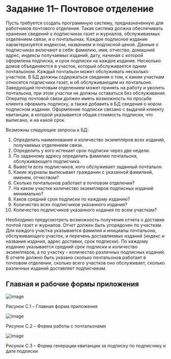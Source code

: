 # Задание 11– Почтовое отделение
Пусть требуется создать программную систему, предназначенную для работников почтового отделения. Такая система должна обеспечивать хранение сведений о подписчиках газет и журналов, обслуживаемых отделением связи, и о почтальонах.
Каждое подписное издание характеризуется индексом, названием и подписной ценой.  Данные о подписчиках включают в себя: фамилию, имя, отчество, домашний адрес, индексы получаемых изданий, дату, начиная с которой оформлена подписка, и срок подписки на каждое издание. Несколько домов объединяются в участок, который обслуживается одним почтальоном. Каждый почтальон может обслуживать несколько участков. В БД должны содержаться сведения о том, к каким участкам относятся подписчики газет, и об обслуживающем их почтальоне. Заведующий почтовым отделением может принять на работу и уволить почтальона, при этом участки не должны оставаться без обслуживания. Оператор почтовой связи должен иметь возможность по просьбе клиента оформить подписку, а также добавить в БД сведения о новом подписном издании. Оформление подписки связано с выдачей клиенту квитанции, в которой указывается общая стоимость подписки, что выписано, и на какой срок.

Возможны следующие запросы к БД:
1.	Определить наименование и количество экземпляров всех изданий, получаемых отделением связи.
2.	Определить у кого истекает срок подписки через две недели.
3.	По заданному адресу определить фамилию почтальона, обслуживающего подписчика.
4.	Вывести всех подписчиков, кого обслуживает заданный почтальон.
5.	Какие журналы выписывает гражданин с указанной фамилией, именем, отчеством?
6.	Сколько почтальонов работает в почтовом отделении?
7.	На каком участке количество экземпляров подписных изданий минимально?
8.	Каков средний срок подписки по каждому изданию?
9.	Количество всех подписчиков указанного издания?
10.	Количество подписчиков указанного издания по всем участкам?

Необходимо предусмотреть   возможность получения отчета о доставке почтой газет и журналов. Отчет должен быть упорядочен по участкам. Для каждого участка указывается фамилия и инициалы почтальона, обслуживающего участок, и перечень доставляемых изданий (индекс и название издания, адрес доставки, срок подписки). По каждому изданию указывается средний срок подписки и количество экземпляров, а по участку – количество различных подписных изданий. В отчете должно быть указано сколько почтальонов работает в почтовом отделении, сколько всего участков оно обслуживает, сколько различных изданий доставляет подписчикам.

## Главная и рабочие формы приложения
 
 ![image](https://github.com/Evgescha/Course-work---Post-Office/assets/38140129/a2cac6b2-1d68-4e02-90c9-9369274faf70)

Рисунок C.1 – Главная форма приложения
 
 ![image](https://github.com/Evgescha/Course-work---Post-Office/assets/38140129/c7971fbc-daa4-495b-9ef5-1e995d974f0d)

Рисунок C.2 – Форма работы с почтальонами
 
 ![image](https://github.com/Evgescha/Course-work---Post-Office/assets/38140129/7aed5b13-2306-4390-a4a6-908b451e7ee1)

Рисунок C.3 – Форма генерации квитанции за подписку по подписчику и дате подписки
